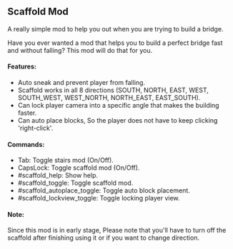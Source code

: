 ## Scaffold Mod

A really simple mod to help you out when you are trying to build a bridge.

Have you ever wanted a mod that helps you to build a perfect bridge fast and without falling? This mod will do that for you.

#### Features:
* Auto sneak and prevent player from falling.
* Scaffold works in all 8 directions (SOUTH, NORTH, EAST, WEST, SOUTH_WEST, WEST_NORTH, NORTH_EAST, EAST_SOUTH).
* Can lock player camera into a specific angle that makes the building faster.
* Can auto place blocks, So the player does not have to keep clicking 'right-click'.


#### Commands:

* Tab: Toggle stairs mod (On/Off).
* CapsLock: Toggle scaffold mod (On/Off).
* #scaffold_help: Show help.
* #scaffold_toggle: Toggle scaffold mod.
* #scaffold_autoplace_toggle: Toggle auto block placement.
* #scaffold_lockview_toggle: Toggle locking player view.


#### Note:
Since this mod is in early stage, Please note that you'll have to turn off the scaffold after finishing using it or if you want to change direction.
